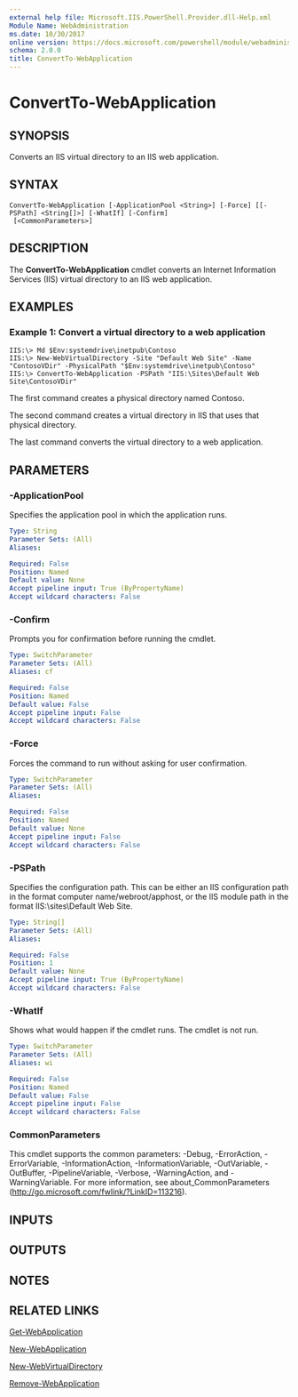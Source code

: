 ```yaml
---
external help file: Microsoft.IIS.PowerShell.Provider.dll-Help.xml
Module Name: WebAdministration
ms.date: 10/30/2017
online version: https://docs.microsoft.com/powershell/module/webadministration/convertto-webapplication?view=windowsserver2012r2-ps&wt.mc_id=ps-gethelp
schema: 2.0.0
title: ConvertTo-WebApplication
---
```


# ConvertTo-WebApplication

## SYNOPSIS
Converts an IIS virtual directory to an IIS web application.

## SYNTAX

```
ConvertTo-WebApplication [-ApplicationPool <String>] [-Force] [[-PSPath] <String[]>] [-WhatIf] [-Confirm]
 [<CommonParameters>]
```

## DESCRIPTION
The **ConvertTo-WebApplication** cmdlet converts an Internet Information Services (IIS) virtual directory to an IIS web application.

## EXAMPLES

### Example 1: Convert a virtual directory to a web application
```
IIS:\> Md $Env:systemdrive\inetpub\Contoso 
IIS:\> New-WebVirtualDirectory -Site "Default Web Site" -Name "ContosoVDir" -PhysicalPath "$Env:systemdrive\inetpub\Contoso" 
IIS:\> ConvertTo-WebApplication -PSPath "IIS:\Sites\Default Web Site\ContosoVDir"
```

The first command creates a physical directory named Contoso.

The second command creates a virtual directory in IIS that uses that physical directory.

The last command converts the virtual directory to a web application.

## PARAMETERS

### -ApplicationPool
Specifies the application pool in which the application runs.

```yaml
Type: String
Parameter Sets: (All)
Aliases: 

Required: False
Position: Named
Default value: None
Accept pipeline input: True (ByPropertyName)
Accept wildcard characters: False
```

### -Confirm
Prompts you for confirmation before running the cmdlet.

```yaml
Type: SwitchParameter
Parameter Sets: (All)
Aliases: cf

Required: False
Position: Named
Default value: False
Accept pipeline input: False
Accept wildcard characters: False
```

### -Force
Forces the command to run without asking for user confirmation.

```yaml
Type: SwitchParameter
Parameter Sets: (All)
Aliases: 

Required: False
Position: Named
Default value: None
Accept pipeline input: False
Accept wildcard characters: False
```

### -PSPath
Specifies the configuration path.
This can be either an IIS configuration path in the format computer name/webroot/apphost, or the IIS module path in the format IIS:\sites\Default Web Site.

```yaml
Type: String[]
Parameter Sets: (All)
Aliases: 

Required: False
Position: 1
Default value: None
Accept pipeline input: True (ByPropertyName)
Accept wildcard characters: False
```

### -WhatIf
Shows what would happen if the cmdlet runs.
The cmdlet is not run.

```yaml
Type: SwitchParameter
Parameter Sets: (All)
Aliases: wi

Required: False
Position: Named
Default value: False
Accept pipeline input: False
Accept wildcard characters: False
```

### CommonParameters
This cmdlet supports the common parameters: -Debug, -ErrorAction, -ErrorVariable, -InformationAction, -InformationVariable, -OutVariable, -OutBuffer, -PipelineVariable, -Verbose, -WarningAction, and -WarningVariable. For more information, see about_CommonParameters (http://go.microsoft.com/fwlink/?LinkID=113216).

## INPUTS

## OUTPUTS

## NOTES

## RELATED LINKS

[Get-WebApplication](./Get-WebApplication.md)

[New-WebApplication](./New-WebApplication.md)

[New-WebVirtualDirectory](./New-WebVirtualDirectory.md)

[Remove-WebApplication](./Remove-WebApplication.md)

